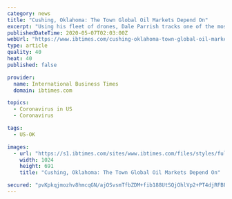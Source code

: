 ```yaml
---
category: news
title: "Cushing, Oklahoma: The Town Global Oil Markets Depend On"
excerpt: "Using his fleet of drones, Dale Parrish tracks one of the most sensitive data points in the oil world: the amount of crude stored in giant steel tanks in Cushing, Oklahoma. The black liquid can't be seen from outside the structures,"
publishedDateTime: 2020-05-07T02:03:00Z
webUrl: "https://www.ibtimes.com/cushing-oklahoma-town-global-oil-markets-depend-2971641"
type: article
quality: 40
heat: 40
published: false

provider:
  name: International Business Times
  domain: ibtimes.com

topics:
  - Coronavirus in US
  - Coronavirus

tags:
  - US-OK

images:
  - url: "https://s1.ibtimes.com/sites/www.ibtimes.com/files/styles/full/public/2020/05/06/traders-pay-very-close-attention-to-how-much.jpg"
    width: 1024
    height: 691
    title: "Cushing, Oklahoma: The Town Global Oil Markets Depend On"

secured: "pvKpkqjmozhv8hmcqGN/ajOSvsmTfbZDM+fib188UtSQjOhlVp2+PT4djRFBF+w3z1bSfFWwuk0OIGMj6Qy3PjWOIqVLPXPLo7s7izDaRa1v8Ezab/4QCEBmhpZumaqAQIKll1p884lTXVnq04eP670Dc0PEkR8GF5KSmzYhaqlnaDSZCCyzzUbtuZ8kwTxOpW5AkJcfYPh0q6nkeOq3BrUazMlL1FCnV7FlIjKiapdowl+THSzo8f9jjooLeXHCAC0npQHwEb9F3oFxe0NLc5N6+ZzgqnxivfHUtFaRg64BqOtumy9L9w5SwXrTSQn6;fWe/7Qhw1dvIT05sUdu+Zg=="
---
```


